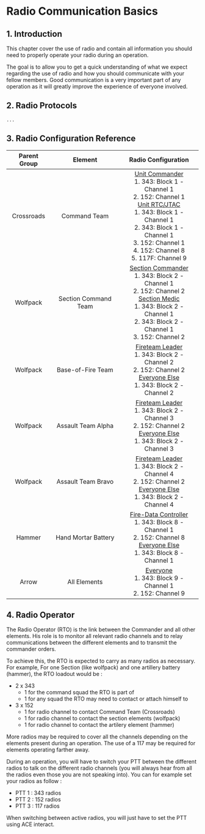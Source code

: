 # Radio Communication Basics

## 1. Introduction

This chapter cover the use of radio and contain all information you should need to properly operate your radio during an operation.

The goal is to allow you to get a quick understanding of what we expect regarding the use of radio and how you should communicate with your fellow members. Good communication is a very important part of any operation as it will greatly improve the experience of everyone involved.

## 2. Radio Protocols

`...`

## 3. Radio Configuration Reference

| Parent Group | Element | Radio Configuration |
|:------------:|:------------:|:------------------------:|
| Crossroads | Command Team | <u>Unit Commander</u><br/>1. 343: Block 1 - Channel 1<br/>2. 152: Channel 1<br/><u>Unit RTC/JTAC</u><br/>1. 343: Block 1 - Channel 1<br/>2. 343: Block 1 - Channel 1<br/>3. 152: Channel 1<br/>4. 152: Channel 8<br/>5. 117F: Channel 9 |
| Wolfpack | Section Command Team | <u>Section Commander</u><br/>1. 343: Block 2 - Channel 1<br/>2. 152: Channel 2<br/><u>Section Medic</u><br/>1. 343: Block 2 - Channel 1<br/>2. 343: Block 2 - Channel 1<br/>3. 152: Channel 2 |
| Wolfpack | Base-of-Fire Team | <u>Fireteam Leader</u><br/>1. 343: Block 2 - Channel 2<br/>2. 152: Channel 2<br/><u>Everyone Else</u><br/>1. 343: Block 2 - Channel 2 |
| Wolfpack | Assault Team Alpha | <u>Fireteam Leader</u><br/>1. 343: Block 2 - Channel 3<br/>2. 152: Channel 2<br/><u>Everyone Else</u><br/>1. 343: Block 2 - Channel 3 |
| Wolfpack | Assault Team Bravo | <u>Fireteam Leader</u><br/>1. 343: Block 2 - Channel 4<br/>2. 152: Channel 2<br/><u>Everyone Else</u><br/>1. 343: Block 2 - Channel 4 |
| Hammer | Hand Mortar Battery | <u>Fire-Data Controller</u><br/>1. 343: Block 8 - Channel 1<br/>2. 152: Channel 8<br/><u>Everyone Else</u><br/>1. 343: Block 8 - Channel 1 |
| Arrow | All Elements | <u>Everyone</u><br/>1. 343: Block 9 - Channel 1<br/>2. 152: Channel 9 |

## 4. Radio Operator

The Radio Operator (RTO) is the link between the Commander and all other elements. His role is to monitor all relevant radio channels and to relay communications between the different elements and to transmit the commander orders.

To achieve this, the RTO is expected to carry as many radios as necessary. For example, For one Section (like wolfpack) and one artillery battery (hammer), the RTO loadout would be :

- 2 x 343 
  - 1 for the command squad the RTO is part of
  - 1 for any squad the RTO may need to contact or attach himself to
- 3 x 152
  - 1 for radio channel to contact Command Team (Crossroads)
  - 1 for radio channel to contact the section elements (wolfpack)
  - 1 for radio channel to contact the artilery element (hammer)


More radios may be required to cover all the channels depending on the elements present during an operation. The use of a 117 may be required for elements operating farther away.

During an operation, you will have to switch your PTT between the different radios to talk on the different radio channels (you will always hear from all the radios even those you are not speaking into). You can for example set your radios as follow :
- PTT 1 : 343 radios
- PTT 2 : 152 radios 
- PTT 3 : 117 radios

When switching between active radios, you will just have to set the PTT using ACE interact.